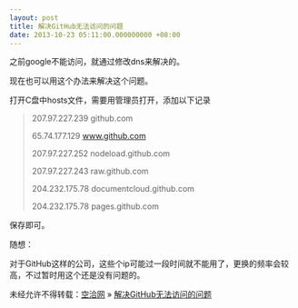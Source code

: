 ```yaml
---
layout: post
title: 解决GitHub无法访问的问题
date: 2013-10-23 05:11:00.000000000 +08:00
---
```


之前google不能访问，就通过修改dns来解决的。

现在也可以用这个办法来解决这个问题。

打开C盘中hosts文件，需要用管理员打开，添加以下记录

> 207.97.227.239 github.com
> 
> 65.74.177.129 www.github.com
> 
> 207.97.227.252 nodeload.github.com
> 
> 207.97.227.243 raw.github.com
> 
> 204.232.175.78 documentcloud.github.com
> 
> 204.232.175.78 pages.github.com

保存即可。

随想：

对于GitHub这样的公司，这些个ip可能过一段时间就不能用了，更换的频率会较高，不过暂时用这个还是没有问题的。

未经允许不得转载：[空洽网](http://kongqia.com) » [解决GitHub无法访问的问题](http://kongqia.com/17894.html)


